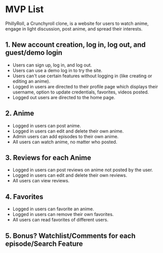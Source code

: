 # MVP List

PhillyRoll, a Crunchyroll clone, is a website for users to watch anime, engage in light discussion, post anime, and spread their interests.

## 1. New account creation, log in, log out, and guest/demo login

* Users can sign up, log in, and log out.
* Users can use a demo log in to try the site.
* Users can't use certain features without logging in (like creating or editing an anime).
* Logged in users are directed to their profile page which displays their username, option to update credentials, favorites, videos posted.
* Logged out users are directed to the home page.

## 2. Anime

* Logged in users can post anime.
* Logged in users can edit and delete their own anime.
* Admin users can add episodes to their own anime.
* All users can watch anime, no matter who posted.

## 3. Reviews for each Anime

* Logged in users can post reviews on anime not posted by the user.
* Logged in users can edit and delete their own reviews.
* All users can view reviews.

## 4. Favorites

* Logged in users can favorite an anime.
* Logged in users can remove their own favorites.
* All users can read favorites of different users.

## 5. Bonus? Watchlist/Comments for each episode/Search Feature
